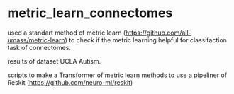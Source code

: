 # metric_learn_connectomes

used a standart method of metric learn (https://github.com/all-umass/metric-learn) to check if the metric learning helpful for classifaction task of connectomes.

results of dataset UCLA Autism.

scripts to make a Transformer of metric learn methods to use a pipeliner of Reskit (https://github.com/neuro-ml/reskit)
